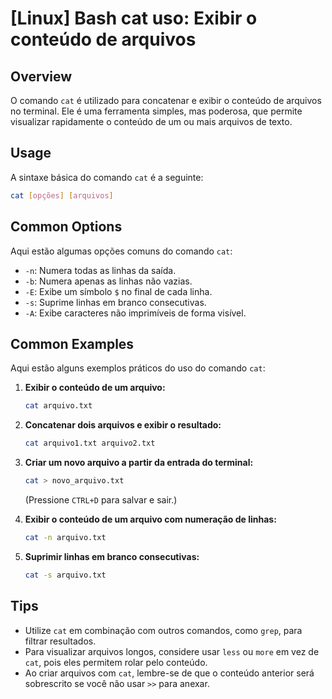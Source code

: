 # [Linux] Bash cat uso: Exibir o conteúdo de arquivos

## Overview
O comando `cat` é utilizado para concatenar e exibir o conteúdo de arquivos no terminal. Ele é uma ferramenta simples, mas poderosa, que permite visualizar rapidamente o conteúdo de um ou mais arquivos de texto.

## Usage
A sintaxe básica do comando `cat` é a seguinte:

```bash
cat [opções] [arquivos]
```

## Common Options
Aqui estão algumas opções comuns do comando `cat`:

- `-n`: Numera todas as linhas da saída.
- `-b`: Numera apenas as linhas não vazias.
- `-E`: Exibe um símbolo `$` no final de cada linha.
- `-s`: Suprime linhas em branco consecutivas.
- `-A`: Exibe caracteres não imprimíveis de forma visível.

## Common Examples
Aqui estão alguns exemplos práticos do uso do comando `cat`:

1. **Exibir o conteúdo de um arquivo:**
   ```bash
   cat arquivo.txt
   ```

2. **Concatenar dois arquivos e exibir o resultado:**
   ```bash
   cat arquivo1.txt arquivo2.txt
   ```

3. **Criar um novo arquivo a partir da entrada do terminal:**
   ```bash
   cat > novo_arquivo.txt
   ```
   (Pressione `CTRL+D` para salvar e sair.)

4. **Exibir o conteúdo de um arquivo com numeração de linhas:**
   ```bash
   cat -n arquivo.txt
   ```

5. **Suprimir linhas em branco consecutivas:**
   ```bash
   cat -s arquivo.txt
   ```

## Tips
- Utilize `cat` em combinação com outros comandos, como `grep`, para filtrar resultados.
- Para visualizar arquivos longos, considere usar `less` ou `more` em vez de `cat`, pois eles permitem rolar pelo conteúdo.
- Ao criar arquivos com `cat`, lembre-se de que o conteúdo anterior será sobrescrito se você não usar `>>` para anexar.